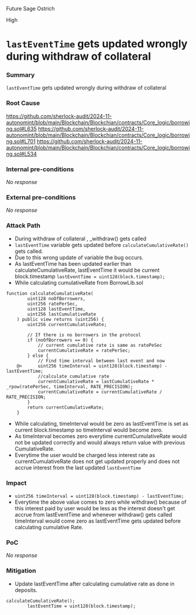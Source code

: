 Future Sage Ostrich

High

# `lastEventTime` gets updated wrongly during withdraw of collateral

### Summary

`lastEventTime` gets updated wrongly during withdraw of collateral

### Root Cause

https://github.com/sherlock-audit/2024-11-autonomint/blob/main/Blockchain/Blockchian/contracts/Core_logic/borrowing.sol#L635
https://github.com/sherlock-audit/2024-11-autonomint/blob/main/Blockchain/Blockchian/contracts/Core_logic/borrowing.sol#L701
https://github.com/sherlock-audit/2024-11-autonomint/blob/main/Blockchain/Blockchian/contracts/Core_logic/borrowing.sol#L534

### Internal pre-conditions

_No response_

### External pre-conditions

_No response_

### Attack Path

- During withdraw of collateral , _withdraw() gets called
- `lastEventTime` variable gets updated before `calculateCumulativeRate()` gets called.
- Due to this wrong update of variable the bug occurs.
- As lastEventTime has been updated earlier than calculateCumulativeRate, lastEventTime it would be current block.timestamp
`lastEventTime = uint128(block.timestamp);`
- While calculating cumulativeRate from BorrowLib.sol
```solidity
function calculateCumulativeRate(
        uint128 noOfBorrowers,
        uint256 ratePerSec,
        uint128 lastEventTime,
        uint256 lastCumulativeRate
    ) public view returns (uint256) {
        uint256 currentCumulativeRate;

        // If there is no borrowers in the protocol
        if (noOfBorrowers == 0) {
            // current cumulative rate is same as ratePeSec
            currentCumulativeRate = ratePerSec;
        } else {
            // Find time interval between last event and now
    @>      uint256 timeInterval = uint128(block.timestamp) - lastEventTime;
            //calculate cumulative rate
            currentCumulativeRate = lastCumulativeRate * _rpow(ratePerSec, timeInterval, RATE_PRECISION);
            currentCumulativeRate = currentCumulativeRate / RATE_PRECISION;
        }
        return currentCumulativeRate;
    }
```
- While calculating, timeInterval would be zero as lastEventTime is set as current block.timestamp so timeInterval would become zero.
- As timeInterval becomes zero everytime currentCumulativeRate would not be updated correctly and would always return value with previous CumulativeRate.
- Everytime the user would be charged less interest rate as currentCumulativeRate does not get updated properly and does not accrue interest from the last updated `lastEventTime`

### Impact

- `uint256 timeInterval = uint128(block.timestamp) - lastEventTime;`
- Everytime the above value comes to zero while withdraw() because of this interest paid by user would be less as the interest doesn't get accrue from lastEventTime and whenever withdraw() gets called timeInterval would come zero as lastEventTime gets updated before calculating cumulative Rate.

### PoC

_No response_

### Mitigation

- Update lastEventTime after calculating cumulative rate as done in deposits.
```solidity
calculateCumulativeRate();
        lastEventTime = uint128(block.timestamp);
```